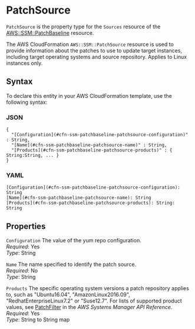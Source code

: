 # PatchSource<a name="aws-properties-ssm-patchbaseline-patchsource"></a>

`PatchSource` is the property type for the `Sources` resource of the [AWS::SSM::PatchBaseline](aws-resource-ssm-patchbaseline.md) resource\.

The AWS CloudFormation `AWS::SSM::PatchSource` resource is used to provide information about the patches to use to update target instances, including target operating systems and source repository\. Applies to Linux instances only\.

## Syntax<a name="aws-properties-ssm-patchbaseline-patchsource-syntax"></a>

To declare this entity in your AWS CloudFormation template, use the following syntax:

### JSON<a name="aws-properties-ssm-patchbaseline-patchsource-syntax.json"></a>

```
{
  "[Configuration](#cfn-ssm-patchbaseline-patchsource-configuration)" : String,
  "[Name](#cfn-ssm-patchbaseline-patchsource-name)" : String,
  "[Products](#cfn-ssm-patchbaseline-patchsource-products)" : { String:String, ... }
}
```

### YAML<a name="aws-properties-ssm-patchbaseline-patchsource-syntax.yaml"></a>

```
[Configuration](#cfn-ssm-patchbaseline-patchsource-configuration): String
[Name](#cfn-ssm-patchbaseline-patchsource-name): String
[Products](#cfn-ssm-patchbaseline-patchsource-products): String: String
```

## Properties<a name="w13ab1c21c10d231c31c27b9"></a>

`Configuration`  <a name="cfn-ssm-patchbaseline-patchsource-configuration"></a>
The value of the yum repo configuration\.  
*Required*: Yes  
*Type*: String

`Name`  <a name="cfn-ssm-patchbaseline-patchsource-name"></a>
The name specified to identify the patch source\.  
*Required*: No  
*Type*: String

`Products`  <a name="cfn-ssm-patchbaseline-patchsource-products"></a>
The specific operating system versions a patch repository applies to, such as "Ubuntu16\.04", "AmazonLinux2016\.09", "RedhatEnterpriseLinux7\.2" or "Suse12\.7"\. For lists of supported product values, see [PatchFilter](https://docs.aws.amazon.com/systems-manager/latest/APIReference/API_PatchFilter.html) in the *AWS Systems Manager API Reference*\.   
*Required*: Yes  
*Type*: String to String map